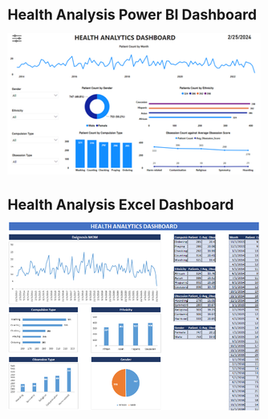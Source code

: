 # Health Analysis Power BI Dashboard
![Power BI Dashboard](https://github.com/Gajaluxan/health-care-center-data-analysis-project-in-excel-sql-and-powerbi/blob/main/Health%20Analysis%20Power%20BI%20Report.png)
# Health Analysis Excel Dashboard
![Excel Dashboard](https://github.com/Gajaluxan/health-care-center-data-analysis-project-in-excel-sql-and-powerbi/blob/main/Health%20Analysis%20Excel%20Dashboard.png)
